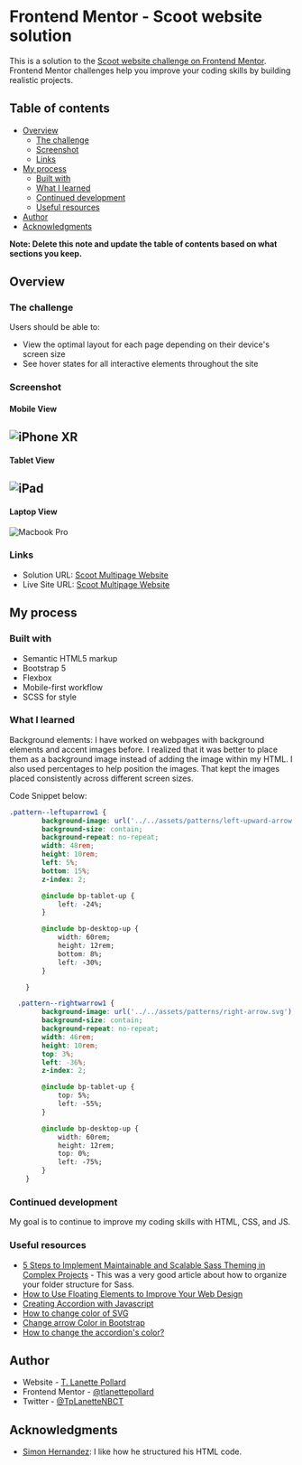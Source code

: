 # Frontend Mentor - Scoot website solution

This is a solution to the [Scoot website challenge on Frontend Mentor](https://www.frontendmentor.io/challenges/scoot-multipage-website-N76alNPRJ). Frontend Mentor challenges help you improve your coding skills by building realistic projects. 

## Table of contents

- [Overview](#overview)
  - [The challenge](#the-challenge)
  - [Screenshot](#screenshot)
  - [Links](#links)
- [My process](#my-process)
  - [Built with](#built-with)
  - [What I learned](#what-i-learned)
  - [Continued development](#continued-development)
  - [Useful resources](#useful-resources)
- [Author](#author)
- [Acknowledgments](#acknowledgments)

**Note: Delete this note and update the table of contents based on what sections you keep.**

## Overview

### The challenge

Users should be able to:

- View the optimal layout for each page depending on their device's screen size
- See hover states for all interactive elements throughout the site

### Screenshot
#### Mobile View
![iPhone XR](./screenshots/iPhone%20XR-1694303370347.jpeg)
---
#### Tablet View
![iPad](./screenshots/iPad-1694303331389.jpeg)
---
#### Laptop View

![Macbook Pro](./screenshots/Macbook%20Pro-1694303357468.jpeg)


### Links

- Solution URL: [Scoot Multipage Website](https://your-solution-url.com)
- Live Site URL: [Scoot Multipage Website](https://scoot-multipage-website-tlp.vercel.app/)

## My process

### Built with

- Semantic HTML5 markup
- Bootstrap 5
- Flexbox
- Mobile-first workflow
- SCSS for style


### What I learned

Background elements: I have worked on webpages with background elements and accent images before. I realized that it was better to place them as a background image instead of adding the image within my HTML. I also used percentages to help position the images. That kept the images placed consistently across different screen sizes. 


Code Snippet below:

```css
.pattern--leftuparrow1 {
		background-image: url('../../assets/patterns/left-upward-arrow.svg');
		background-size: contain;
		background-repeat: no-repeat;
		width: 48rem;
		height: 10rem;
		left: 5%;
		bottom: 15%;
		z-index: 2;

		@include bp-tablet-up {
			left: -24%;
		}

		@include bp-desktop-up {
			width: 60rem;
			height: 12rem;
			bottom: 8%;
			left: -30%;
		}

	}

  .pattern--rightwarrow1 {
		background-image: url('../../assets/patterns/right-arrow.svg');
		background-size: contain;
		background-repeat: no-repeat;
		width: 46rem;
		height: 10rem;
		top: 3%;
		left: -36%;
		z-index: 2;

		@include bp-tablet-up {
			top: 5%;
			left: -55%;
		}

		@include bp-desktop-up {
			width: 60rem;
			height: 12rem;
			top: 0%;
			left: -75%;
		}
	}
```


### Continued development

My goal is to continue to improve my coding skills with HTML, CSS, and JS. 

### Useful resources

- [5 Steps to Implement Maintainable and Scalable Sass Theming in Complex Projects](https://medium.com/javascript-in-plain-english/5-steps-to-implement-maintainable-and-scalable-sass-theming-in-complex-projects-76bb6da0a8e6) - This was a very good article about how to organize your folder structure for Sass.
- [How to Use Floating Elements to Improve Your Web Design](https://adwebstudiouae015.medium.com/how-to-use-floating-elements-to-improve-your-web-design-2393d1d4fd66)
- [Creating Accordion with Javascript](https://medium.com/@vikash20186/creating-accordion-with-javascript-a33743655474)
- [How to change color of SVG](https://qawithexperts.com/article/html/how-to-change-color-of-svg-various-ways-using-css/414)
- [Change arrow Color in Bootstrap](https://stackoverflow.com/questions/66335238/changing-the-color-arrow-in-bootstrap)
- [How to change the accordion's color?](https://github.com/twbs/bootstrap/discussions/37229)


## Author

- Website - [T. Lanette Pollard](https://github.com/tlanettepollard)
- Frontend Mentor - [@tlanettepollard](https://www.frontendmentor.io/profile/tlanettepollard)
- Twitter - [@TpLanetteNBCT](https://twitter.com/TpLanetteNBCT)


## Acknowledgments

- [Simon Hernandez](https://github.com/simonhernandez/scootMultiPage): I like how he structured his HTML code.

